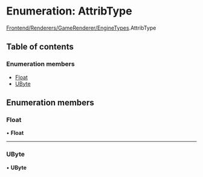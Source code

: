 # Enumeration: AttribType

[Frontend/Renderers/GameRenderer/EngineTypes](../modules/Frontend_Renderers_GameRenderer_EngineTypes.md).AttribType

## Table of contents

### Enumeration members

- [Float](Frontend_Renderers_GameRenderer_EngineTypes.AttribType.md#float)
- [UByte](Frontend_Renderers_GameRenderer_EngineTypes.AttribType.md#ubyte)

## Enumeration members

### Float

• **Float**

---

### UByte

• **UByte**
